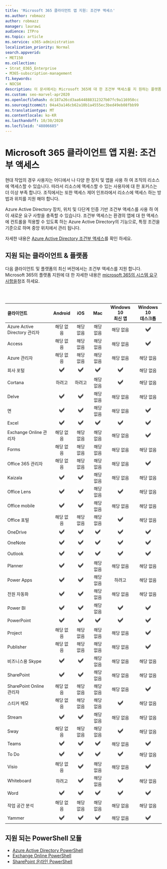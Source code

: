 ```yaml
---
title: 'Microsoft 365 클라이언트 앱 지원: 조건부 액세스'
ms.author: robmazz
author: robmazz
manager: laurawi
audience: ITPro
ms.topic: article
ms.service: o365-administration
localization_priority: Normal
search.appverid:
- MET150
ms.collection:
- Strat_O365_Enterprise
- M365-subscription-management
f1.keywords:
- NOCSH
description: 이 문서에서는 Microsoft 365에 대 한 조건부 액세스를 지 원하는 플랫폼, 클라이언트 및 PowerShell 모듈에 대해 설명 합니다.
ms.custom: seo-marvel-apr2020
ms.openlocfilehash: dc187a26cd3aa644888312327b07fc9a116950cc
ms.sourcegitcommit: 04a43a146cb62a10b1a4555ec3bed49eb08fbb99
ms.translationtype: MT
ms.contentlocale: ko-KR
ms.lasthandoff: 10/30/2020
ms.locfileid: "48806685"
---
```

# <a name="microsoft-365-client-app-support-conditional-access"></a>Microsoft 365 클라이언트 앱 지원: 조건부 액세스

현대 작업의 경우 사용자는 어디에서 나 다양 한 장치 및 앱을 사용 하 여 조직의 리소스에 액세스할 수 있습니다. 따라서 리소스에 액세스할 수 있는 사용자에 대 한 포커스는 더 이상 부족 합니다. 조직에서는 또한 액세스 제어 인프라에서 리소스에 액세스 하는 방법과 위치를 지원 해야 합니다.

Azure Active Directory 장치, 위치 및 다단계 인증 기반 조건부 액세스를 사용 하 여이 새로운 요구 사항을 충족할 수 있습니다. 조건부 액세스는 환경의 앱에 대 한 액세스에 컨트롤을 적용할 수 있도록 하는 Azure Active Directory의 기능으로, 특정 조건을 기준으로 하며 중앙 위치에서 관리 됩니다.

자세한 내용은 [Azure Active Directory 조건부 액세스](https://docs.microsoft.com/azure/active-directory/conditional-access/)를 확인 하세요.

## <a name="supported-clients--platforms"></a>지원 되는 클라이언트 & 플랫폼

다음 클라이언트 및 플랫폼의 최신 버전에서는 조건부 액세스를 지원 합니다. Microsoft 365의 플랫폼 지원에 대 한 자세한 내용은 [microsoft 365의 시스템 요구 사항을](https://www.microsoft.com/microsoft-365/microsoft-365-and-office-resources)참조 하세요.

<br>
<br>

| 클라이언트 | Android | iOS | Mac| Windows 10 <br> 최신 앱| Windows 10 <br> 데스크톱 |
|:---|:---:|:---:|:---:|:---:|:---:|
| Azure Active Directory 관리자 | 해당 없음 | 해당 없음 | 해당 없음 | 해당 없음 | ![지원](../media/check-mark.png) |
| Access | 해당 없음 | 해당 없음 | 해당 없음 | 해당 없음 | ![지원](../media/check-mark.png) |
| Azure 관리자 | 해당 없음 | 해당 없음 | 해당 없음 | 해당 없음 | 해당 없음 |
| 회사 포털 | ![지원](../media/check-mark.png) | ![지원](../media/check-mark.png) | ![지원](../media/check-mark.png) | ![지원](../media/check-mark.png) | 해당 없음 |
| Cortana | 하려고 | 하려고 | 해당 없음 | ![지원됨](../media/check-mark.png) | 해당 없음 |
| Delve | ![지원](../media/check-mark.png) | ![지원](../media/check-mark.png) | 해당 없음 | 해당 없음 | 해당 없음 |
| 면 | ![지원](../media/check-mark.png) | ![지원](../media/check-mark.png) | 해당 없음 | 해당 없음 | ![지원](../media/check-mark.png) |
| Excel | ![지원](../media/check-mark.png) | ![지원](../media/check-mark.png) | ![지원](../media/check-mark.png) | ![지원](../media/check-mark.png) | ![지원](../media/check-mark.png) |
| Exchange Online 관리자 | 해당 없음 | 해당 없음 | 해당 없음 | 해당 없음 | ![지원](../media/check-mark.png) |
| Forms | 해당 없음 | 해당 없음 | 해당 없음 | 해당 없음 | 해당 없음 |
| Office 365 관리자 | 해당 없음 | 해당 없음 | 해당 없음 | 해당 없음 | ![지원](../media/check-mark.png) |  |
| Kaizala | ![지원](../media/check-mark.png) | ![지원](../media/check-mark.png) | 해당 없음 | 해당 없음 | 해당 없음 |
| Office Lens| ![지원](../media/check-mark.png) | ![지원](../media/check-mark.png) | 해당 없음 | ![지원됨](../media/check-mark.png) | 해당 없음 |
| Office mobile | ![지원](../media/check-mark.png) | ![지원](../media/check-mark.png) | 해당 없음 | 해당 없음 | 해당 없음 |
| Office 포털 | 해당 없음 | 해당 없음 | 해당 없음 | ![지원됨](../media/check-mark.png) | 해당 없음 |
| OneDrive | ![지원](../media/check-mark.png) | ![지원](../media/check-mark.png) | ![지원](../media/check-mark.png) | ![지원](../media/check-mark.png) | ![지원](../media/check-mark.png) |
| OneNote | ![지원](../media/check-mark.png) | ![지원](../media/check-mark.png) | ![지원](../media/check-mark.png) | ![지원](../media/check-mark.png) | ![지원](../media/check-mark.png) |
| Outlook | ![지원](../media/check-mark.png) | ![지원](../media/check-mark.png) | ![지원](../media/check-mark.png) | ![지원](../media/check-mark.png) | ![지원](../media/check-mark.png) |
| Planner | ![지원](../media/check-mark.png) | ![지원](../media/check-mark.png) | 해당 없음 | 해당 없음 | 해당 없음 |
| Power Apps | ![지원](../media/check-mark.png) | ![지원](../media/check-mark.png) | 해당 없음 | 하려고 | 해당 없음 |
| 전원 자동화 | ![지원](../media/check-mark.png) | ![지원](../media/check-mark.png) | 해당 없음 | 해당 없음 | 해당 없음 |
| Power BI | ![지원](../media/check-mark.png) | ![지원](../media/check-mark.png) | 해당 없음 | ![지원](../media/check-mark.png) | ![지원](../media/check-mark.png) |
| PowerPoint | ![지원](../media/check-mark.png) | ![지원](../media/check-mark.png) | ![지원](../media/check-mark.png) | ![지원](../media/check-mark.png) | ![지원](../media/check-mark.png) |
| Project | 해당 없음 | 해당 없음 | 해당 없음 | 해당 없음 | ![지원](../media/check-mark.png) |
| Publisher | 해당 없음 | 해당 없음 | 해당 없음 | 해당 없음 | ![지원](../media/check-mark.png) |
| 비즈니스용 Skype | ![지원](../media/check-mark.png) | ![지원](../media/check-mark.png) | 해당 없음 | 해당 없음 | 해당 없음 ||
| SharePoint | ![지원](../media/check-mark.png) | ![지원](../media/check-mark.png) | 해당 없음 | 해당 없음 | 해당 없음 |
| SharePoint Online 관리자 | 해당 없음 | 해당 없음 | 해당 없음 | 해당 없음 | ![지원](../media/check-mark.png) |
| 스티커 메모 | 해당 없음 | 해당 없음 | 해당 없음 | ![지원됨](../media/check-mark.png) | 해당 없음 |
| Stream | ![지원](../media/check-mark.png) | ![지원](../media/check-mark.png) | 해당 없음 | 해당 없음 | 해당 없음 |
| Sway | 해당 없음 | 해당 없음 | 해당 없음 | ![지원됨](../media/check-mark.png) | 해당 없음 |
| Teams | ![지원](../media/check-mark.png) | ![지원](../media/check-mark.png) | ![지원](../media/check-mark.png) | 해당 없음 | ![지원](../media/check-mark.png) |
| To Do | ![지원](../media/check-mark.png) | ![지원](../media/check-mark.png) | ![지원](../media/check-mark.png) | ![지원](../media/check-mark.png) | 해당 없음 |
| Visio | 해당 없음 | ![지원됨](../media/check-mark.png) | 해당 없음 | 해당 없음 | ![지원](../media/check-mark.png) |
| Whiteboard | 하려고 | ![지원됨](../media/check-mark.png) | 해당 없음 | ![지원됨](../media/check-mark.png) | 해당 없음 |
| Word | ![지원](../media/check-mark.png) | ![지원](../media/check-mark.png) | ![지원](../media/check-mark.png) | ![지원](../media/check-mark.png) | ![지원](../media/check-mark.png) |
| 작업 공간 분석 | 해당 없음 | 해당 없음 | 해당 없음 | 해당 없음 | 해당 없음 |
| Yammer | ![지원](../media/check-mark.png) | ![지원](../media/check-mark.png) | ![지원](../media/check-mark.png) | 해당 없음 | ![지원](../media/check-mark.png) |

## <a name="supported-powershell-modules"></a>지원 되는 PowerShell 모듈

- [Azure Active Directory PowerShell](https://docs.microsoft.com/powershell/azure/active-directory/overview?view=azureadps-2.0)
- [Exchange Online PowerShell](https://docs.microsoft.com/powershell/exchange/exchange-online-powershell)
- [SharePoint 온라인 PowerShell](https://docs.microsoft.com/powershell/sharepoint/sharepoint-online/connect-sharepoint-online)
